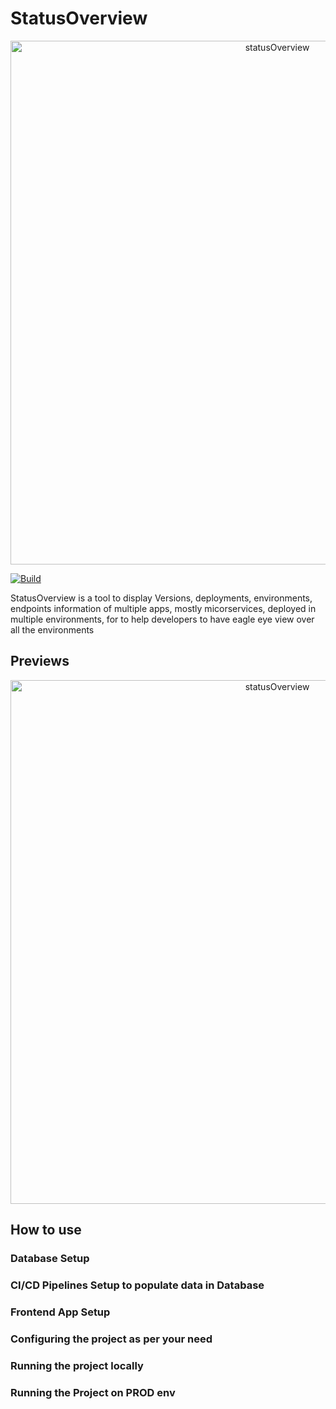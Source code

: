# StatusOverview

<p align="center">
  <img src="https://raw.githubusercontent.com/Swapnil512/StatusOverviewBanner.png" alt="statusOverview" width="838">
</p>

[![Build](https://github.com/swapnil512/statusoverview/actions/workflows/Build.yml/badge.svg)](https://github.com/swapnil512/statusoverview/actions/workflows/Build.yml)

StatusOverview is a tool to display Versions, deployments, environments, endpoints information of multiple apps, mostly micorservices, deployed in multiple environments, for to help developers to have eagle eye view over all the environments

## Previews

<p align="center">
  <img src="https://raw.githubusercontent.com/Swapnil512/StatusOverviewDashboard.png" alt="statusOverview" width="838">
</p>


## How to use

### Database Setup
### CI/CD Pipelines Setup to populate data in Database
### Frontend App Setup
### Configuring the project as per your need 
### Running the project locally 
### Running the Project on PROD env

